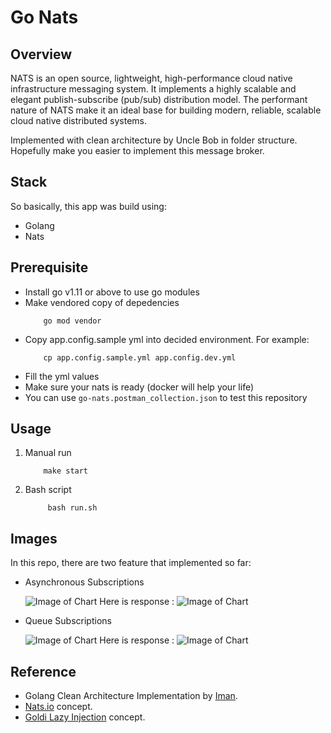 # Go Nats

## Overview

NATS is an open source, lightweight, high-performance cloud native infrastructure messaging system. It implements a highly scalable and elegant publish-subscribe (pub/sub) distribution model. The performant nature of NATS make it an ideal base for building modern, reliable, scalable cloud native distributed systems.

Implemented with clean architecture by Uncle Bob in folder structure. Hopefully make you easier to implement this message broker.

## Stack
So basically, this app was build using:

* Golang
* Nats

## Prerequisite
* Install go v1.11 or above to use go modules
* Make vendored copy of depedencies
    ```shell
        go mod vendor
    ```
* Copy app.config.sample yml into decided environment. For example:
    ```shell
        cp app.config.sample.yml app.config.dev.yml
    ```
* Fill the yml values
* Make sure your nats  is ready (docker will help your life)
* You can use `go-nats.postman_collection.json` to test this repository
    
## Usage
1. Manual run
    ```shell
        make start
    ```
2. Bash script
   ```shell
        bash run.sh
    ```

## Images
In this repo, there are two feature that implemented so far:
* Asynchronous Subscriptions
    
    ![Image of Chart](./docs/Subscriptions.png)
    Here is response :
    ![Image of Chart](./docs/SubscriptionsResult.png)

* Queue Subscriptions

    ![Image of Chart](./docs/QueueGroups.png)
    Here is response :
    ![Image of Chart](./docs/QueueGroupsResult.png)


## Reference
* Golang Clean Architecture Implementation by [Iman](https://medium.com/hackernoon/golang-clean-archithecture-efd6d7c43047).
* [Nats.io](https://docs.nats.io/nats-concepts/intro) concept.
* [Goldi Lazy Injection](https://github.com/fgrosse/goldi) concept.

